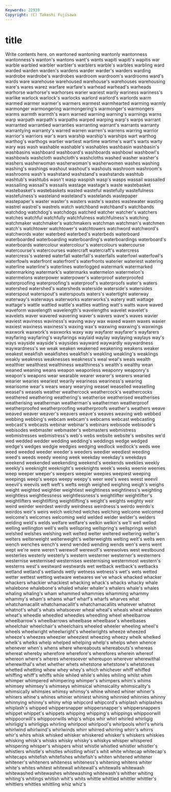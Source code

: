```yaml
---
Keywords: 22939 
Copyright: (C) Takeshi Fujisawa
---
```


# title

Write contents here.
on wantoned wantoning wantonly wantonness wantonness's wanton's
wantons want's wants wapiti wapiti's wapitis war warble warbled warbler
warbler's warblers warble's warbles warbling ward warded warden warden's wardens
warder warder's warders warding wardrobe wardrobe's wardrobes wardroom wardroom's wardrooms
ward's wards ware warehouse warehoused warehouse's warehouses warehousing ware's wares
warez warfare warfare's warhead warhead's warheads warhorse warhorse's warhorses warier
wariest warily wariness wariness's warlike warlock warlock's warlocks warlord warlord's
warlords warm warmed warmer warmer's warmers warmest warmhearted warming warmly
warmonger warmongering warmongering's warmonger's warmongers warms warmth warmth's warn warned
warning warning's warnings warns warp warpath warpath's warpaths warped warping
warp's warps warrant warranted warrantied warranties warranting warrant's warrants warranty
warrantying warranty's warred warren warren's warrens warring warrior warrior's warriors
war's wars warship warship's warships wart warthog warthog's warthogs wartier
wartiest wartime wartime's wart's warts warty wary was wash washable
washable's washables washbasin washbasin's washbasins washboard washboard's washboards washbowl washbowl's
washbowls washcloth washcloth's washcloths washed washer washer's washers washerwoman washerwoman's
washerwomen washes washing washing's washings washout washout's washouts washroom washroom's
washrooms wash's washstand washstand's washstands washtub washtub's washtubs wasn't wasp
waspish wasp's wasps wassail wassailed wassailing wassail's wassails wastage wastage's
waste wastebasket wastebasket's wastebaskets wasted wasteful wastefully wastefulness wastefulness's wasteland
wasteland's wastelands wastepaper wastepaper's waster waster's wasters waste's wastes wastewater
wasting wastrel wastrel's wastrels watch watchband watchband's watchbands watchdog watchdog's
watchdogs watched watcher watcher's watchers watches watchful watchfully watchfulness watchfulness's
watching watchmaker watchmaker's watchmakers watchman watchman's watchmen watch's watchtower watchtower's
watchtowers watchword watchword's watchwords water waterbed waterbed's waterbeds waterboard waterboarded
waterboarding waterboarding's waterboardings waterboard's waterboards watercolour watercolour's watercolours watercourse watercourse's
watercourses watercraft watercraft's watercress watercress's watered waterfall waterfall's waterfalls waterfowl
waterfowl's waterfowls waterfront waterfront's waterfronts waterier wateriest watering waterline waterline's
waterlines waterlogged watermark watermarked watermarking watermark's watermarks watermelon watermelon's watermelons
waterpower waterpower's waterproof waterproofed waterproofing waterproofing's waterproof's waterproofs water's waters
watershed watershed's watersheds waterside waterside's watersides waterspout waterspout's waterspouts waters's
watertight waterway waterway's waterways waterworks waterworks's watery watt wattage wattage's
wattle wattled wattle's wattles wattling watt's watts wave waved waveform
wavelength wavelength's wavelengths wavelet wavelet's wavelets waver wavered wavering waver's
wavers wave's waves wavier waviest waviness waviness's waving wavy wax
waxed waxen waxes waxier waxiest waxiness waxiness's waxing wax's waxwing
waxwing's waxwings waxwork waxwork's waxworks waxy way wayfarer wayfarer's wayfarers
wayfaring wayfaring's wayfarings waylaid waylay waylaying waylays way's ways wayside
wayside's waysides wayward waywardly waywardness waywardness's we weak weaken weakened
weakening weakens weaker weakest weakfish weakfishes weakfish's weakling weakling's weaklings
weakly weakness weaknesses weakness's weal weal's weals wealth wealthier wealthiest
wealthiness wealthiness's wealth's wealthy wean weaned weaning weans weapon weaponless
weaponry weaponry's weapon's weapons wear wearable wearer wearer's wearers wearied
wearier wearies weariest wearily weariness weariness's wearing wearisome wear's wears
weary wearying weasel weaselled weaselling weasel's weasels weather weathercock weathercock's
weathercocks weathered weathering weathering's weatherise weatherised weatherises weatherising weatherman weatherman's
weathermen weatherproof weatherproofed weatherproofing weatherproofs weather's weathers weave weaved weaver
weaver's weavers weave's weaves weaving web webbed webbing webbing's webcam
webcam's webcams webcast webcasting webcast's webcasts webinar webinar's webinars webisode
webisode's webisodes webmaster webmaster's webmasters webmistress webmistresses webmistress's web's webs
website website's websites we'd wed wedded wedder wedding wedding's weddings
wedge wedged wedge's wedges wedgie wedgies wedging wedlock wedlock's weds
wee weed weeded weeder weeder's weeders weedier weediest weeding weed's
weeds weedy weeing week weekday weekday's weekdays weekend weekended weekending
weekend's weekends weeklies weekly weekly's weeknight weeknight's weeknights week's weeks
weenie weenies weep weeper weeper's weepers weepier weepies weepiest weeping
weepings weep's weeps weepy weepy's weer wee's wees weest weevil
weevil's weevils weft weft's wefts weigh weighed weighing weigh's weighs
weight weighted weightier weightiest weightiness weightiness's weighting weightless weightlessness weightlessness's
weightlifter weightlifter's weightlifters weightlifting weightlifting's weight's weights weighty weir weird
weirder weirdest weirdly weirdness weirdness's weirdo weirdo's weirdos weir's weirs
welch welched welches welching welcome welcomed welcome's welcomes welcoming weld
welded welder welder's welders welding weld's welds welfare welfare's welkin
welkin's we'll well welled welling wellington well's wells wellspring wellspring's
wellsprings welsh welshed welshes welshing welt welted welter weltered weltering
welter's welters welterweight welterweight's welterweights welting welt's welts wen wench
wenches wench's wend wended wending wends wen's wens went wept
we're were weren't werewolf werewolf's werewolves west westbound westerlies westerly
westerly's western westerner westerner's westerners westernise westernised westernises westernising westernmost
western's westerns west's westward westwards wet wetback wetback's wetbacks wetland
wetland's wetlands wetly wetness wetness's wet's wets wetted wetter wettest
wetting wetware wetwares we've whack whacked whacker whackers whackier whackiest
whacking whack's whacks whacky whale whalebone whalebone's whaled whaler whaler's
whalers whale's whales whaling whaling's wham whammed whammies whamming whammy
whammy's wham's whams wharf wharf's wharfs wharves what whatchamacallit whatchamacallit's
whatchamacallits whatever whatnot whatnot's what's whats whatsoever wheal wheal's wheals
wheat wheaten wheat's wheedle wheedled wheedles wheedling wheel wheelbarrow wheelbarrow's
wheelbarrows wheelbase wheelbase's wheelbases wheelchair wheelchair's wheelchairs wheeled wheeler wheeling
wheel's wheels wheelwright wheelwright's wheelwrights wheeze wheezed wheeze's wheezes wheezier
wheeziest wheezing wheezy whelk whelked whelk's whelks whelp whelped whelping
whelp's whelps when whence whenever when's whens where whereabouts whereabouts's
whereas whereat whereby wherefore wherefore's wherefores wherein whereof whereon where's
wheres wheresoever whereupon wherever wherewithal wherewithal's whet whether whets whetstone
whetstone's whetstones whetted whetting whew whey whey's which whichever whiff
whiffed whiffing whiff's whiffs while whiled while's whiles whiling whilst
whim whimper whimpered whimpering whimper's whimpers whim's whims whimsey whimsey's
whimseys whimsical whimsicality whimsicality's whimsically whimsies whimsy whimsy's whine whined
whiner whiner's whiners whine's whines whinier whiniest whining whinnied whinnies
whinny whinnying whinny's whiny whip whipcord whipcord's whiplash whiplashes whiplash's
whipped whippersnapper whippersnapper's whippersnappers whippet whippet's whippets whipping whipping's whippings
whippoorwill whippoorwill's whippoorwills whip's whips whir whirl whirled whirligig whirligig's
whirligigs whirling whirlpool whirlpool's whirlpools whirl's whirls whirlwind whirlwind's whirlwinds
whirr whirred whirring whirr's whirrs whir's whirs whisk whisked whisker
whiskered whisker's whiskers whiskies whisking whisk's whisks whisky whisky's whiskys
whisper whispered whispering whisper's whispers whist whistle whistled whistler whistler's
whistlers whistle's whistles whistling whist's whit white whitecap whitecap's whitecaps
whitefish whitefishes whitefish's whiten whitened whitener whitener's whiteners whiteness whiteness's
whitening whitens whiter white's whites whitest whitewall whitewall's whitewalls whitewash
whitewashed whitewashes whitewashing whitewash's whither whiting whiting's whitings whitish whit's
whits whittle whittled whittler whittler's whittlers whittles whittling whiz whiz's
